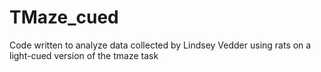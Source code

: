 # TMaze_cued 
Code written to analyze data collected by Lindsey Vedder using rats on a light-cued version of the tmaze task
